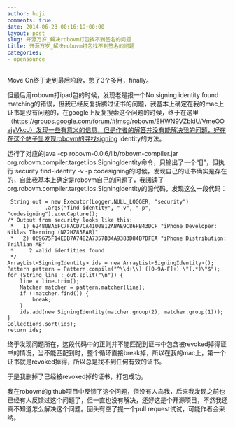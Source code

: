 ```yaml
---
author: huji
comments: true
date: 2014-06-23 00:16:19+00:00
layout: post
slug: 开源万岁_解决robovm打包找不到签名的问题
title: 开源万岁_解决robovm打包找不到签名的问题
categories:
- opensource
---
```

Move On终于走到最后阶段，憋了3个多月，finally。

但最后用robovm打ipad包的时候，发现老是报一个No signing identity found matching的错误，但我已经反复折腾过证书的问题，我基本上确定在我的mac上证书是没有问题的，在google上反复搜索这个问题的时候，终于在这里（https://groups.google.com/forum/#!msg/robovm/EHWN9VZbkiU/VmeOOajeVkcJ）发现一些有意义的信息，但是作者的解答并没有能解决我的问题，好在在这个帖子里发现robovm的寻找signing identity的方法。

运行了对应的java -cp robovm-0.0.6/lib/robovm-compiler.jar org.robovm.compiler.target.ios.SigningIdentity命令，只输出了一个“[]”，但执行  security find-identity -v -p codesigning的时候，发现自己的证书确实是存在的，自此我基本上确定是robovm自己的问题了，我阅读了org.robovm.compiler.target.ios.SigningIdentity的源代码，发现这么一段代码：

	 String out = new Executor(Logger.NULL_LOGGER, "security")
                .args("find-identity", "-v", "-p", "codesigning").execCapture();
    /* Output from security looks like this:
     *   1) 62480BA6FC7FACD7CA4100812ABAE9C86FB43DCF "iPhone Developer: Niklas Therning (NZ2HZ85PAR)"
     *   2) 069675F14EDB7A7482A7357B34A9383D84B7DFEA "iPhone Distribution: Trillian AB"
     *     2 valid identities found
     */
    ArrayList<SigningIdentity> ids = new ArrayList<SigningIdentity>();
    Pattern pattern = Pattern.compile("^\\d+\\) ([0-9A-F]+) \"(.*)\"$");
    for (String line : out.split("\n")) {
        line = line.trim();
        Matcher matcher = pattern.matcher(line);
        if (!matcher.find()) {
            break;
        }
        ids.add(new SigningIdentity(matcher.group(2), matcher.group(1)));
    }
    Collections.sort(ids);
    return ids;

终于发现问题所在，这段代码中的正则并不能匹配到证书中包含被revoked掉得证书的情况，当不能匹配到时，整个循环直接break掉，所以在我的mac上，第一个证书就是revoked掉得，所以总是找不到任何有效的证书。

于是我删掉了已经被revoked掉的证书，打包成功。

我在robovm的github项目中反馈了这个问题，但没有人鸟我，后来我发现之前也已经有人反馈过这个问题了，但一直也没有解决，还好这是个开源项目，不然我还真不知道怎么解决这个问题。回头有空了提一个pull request试试，可能作者会采纳。